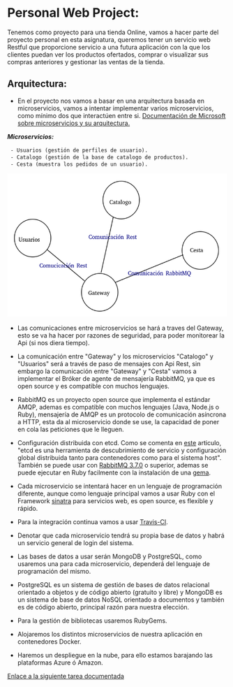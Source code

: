 # Personal Web Project:

Tenemos como proyecto para una tienda Online, vamos a hacer parte del proyecto personal en esta asignatura, queremos tener un servicio web Restful que proporcione servicio a una futura aplicación con la que los clientes puedan ver los productos ofertados, comprar o visualizar sus compras anteriores y gestionar las ventas de la tienda.

## Arquitectura:

* En el proyecto nos vamos a basar en una arquitectura basada en microservicios, vamos a intentar implementar varios microservicios, como mínimo dos que interactúen entre si.
[Documentación de Microsoft sobre microservicios y su arquitectura.](https://docs.microsoft.com/es-es/dotnet/architecture/microservices/multi-container-microservice-net-applications/microservice-application-design)

***Microservicios:***

     - Usuarios (gestión de perfiles de usuario).
     - Catalogo (gestión de la base de catalogo de productos).
     - Cesta (muestra los pedidos de un usuario).
 
![imagen](img/Esquema_microservicios.png)

* Las comunicaciones entre microservicios se hará a traves del Gateway, esto se va ha hacer por razones de seguridad, para poder monitorear la Api (si nos diera tiempo).

* La comunicación entre "Gateway" y los microservicios "Catalogo" y "Usuarios" será a través de paso de mensajes con Api Rest, sin embargo la comunicación entre "Gateway" y "Cesta"  vamos a implementar el Bróker de agente de mensajería RabbitMQ, ya que es open source y es compatible con muchos lenguajes. 

* RabbitMQ es un proyecto open source que implementa el estándar AMQP, ademas es compatible con muchos lenguajes (Java, Node.js o Ruby), mensajería de AMQP es un protocolo de comunicación asíncrona a HTTP, esta da al microservicio donde se use, la capacidad de poner en cola las peticiones que le lleguen.

* Configuración distribuida con etcd. Como se comenta en [este](https://www.digitalocean.com/community/tutorials/el-ecosistema-de-docker-descubridor-de-servicio-y-los-almacenes-de-distribucion-de-configuracion-es) articulo, "etcd es una herramienta de descubrimiento de servicio y configuración global distribuida tanto para contenedores como para el sistema host". También se puede usar con [RabbitMQ 3.7.0](https://github.com/rabbitmq/rabbitmq-peer-discovery-etcd) o superior, ademas se puede ejecutar en Ruby facilmente con la instalación de una [gema](https://www.rubydoc.info/gems/etcdv3).

* Cada microservicio se intentará hacer en un lenguaje de programación diferente, aunque como lenguaje principal vamos a usar Ruby con el Framework [sinatra](http://sinatrarb.com/) para servicios web, es open source, es flexible y rápido.

* Para la integración continua vamos a usar [Travis-CI](https://travis-ci.com/).

* Denotar que cada microservicio tendrá su propia base de datos y habrá un servicio general de login del sistema.

* Las bases de datos a usar serán MongoDB y PostgreSQL, como usaremos una para cada microservicio, dependerá del lenguaje de programación del mismo.

* PostgreSQL es un sistema de gestión de bases de datos relacional orientado a objetos y de código abierto (gratuito y libre) y MongoDB es un sistema de base de datos NoSQL orientado a documentos y también es de código abierto, principal razón para nuestra elección.

* Para la gestión de bibliotecas usaremos RubyGems.

* Alojaremos los distintos microservicios de nuestra aplicación en contenedores Docker.

* Haremos un despliegue en la nube, para ello estamos barajando las plataformas Azure ó Amazon.


[Enlace a la siguiente tarea documentada](historias_de_usuario.md)
